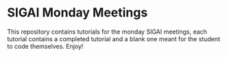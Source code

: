 # SIGAI Monday Meetings
This repository contains tutorials for the monday SIGAI meetings, each tutorial contains a completed tutorial and a blank one meant for the student to code themselves. Enjoy!
